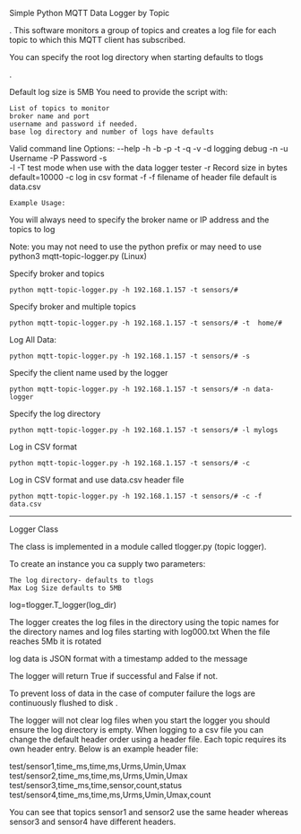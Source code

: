 
Simple Python MQTT Data Logger by Topic

.
This software monitors a group of topics and creates a log file 
for each topic to which this MQTT client has subscribed.


You can specify the root log directory when starting defaults to tlogs

.

Default log size is 5MB
You need to provide the script with:

    List of topics to monitor
    broker name and port
    username and password if needed.
    base log directory and number of logs have defaults
Valid command line Options:
--help <help>
-h <broker> 
-b <broker> 
-p <port>
-t <topic> 
-q <QOS>
-v <verbose>
-d logging debug 
-n <Client ID or Name>
-u Username 
-P Password
-s <store all data>\
-l <log directory default= tlogs> 
-T test mode when use with the data logger tester
-r Record size in bytes default=10000
-c log in csv format
-f -f filename of header file default is data.csv

	Example Usage:

You will always need to specify the broker name or IP address 
and the topics to log

Note: you may not need to use the python prefix or may 
need to use python3 mqtt-topic-logger.py (Linux)

Specify broker and topics 

    python mqtt-topic-logger.py -h 192.168.1.157 -t sensors/#

Specify broker and multiple topics

    python mqtt-topic-logger.py -h 192.168.1.157 -t sensors/# -t  home/#
	

Log All Data:

    python mqtt-topic-logger.py -h 192.168.1.157 -t sensors/# -s 

Specify the client name used by the logger

    python mqtt-topic-logger.py -h 192.168.1.157 -t sensors/# -n data-logger

Specify the log directory

    python mqtt-topic-logger.py -h 192.168.1.157 -t sensors/# -l mylogs
	
Log in CSV format

    python mqtt-topic-logger.py -h 192.168.1.157 -t sensors/# -c

 Log in CSV format and use data.csv header file

    python mqtt-topic-logger.py -h 192.168.1.157 -t sensors/# -c -f data.csv
---------
Logger Class

The class is implemented in a module called tlogger.py (topic logger).

To create an instance you ca supply two parameters:

    The log directory- defaults to tlogs
    Max Log Size defaults to 5MB
 

log=tlogger.T_logger(log_dir)

The logger creates the log files in the directory using the topic names for the directory names and log files starting with log000.txt
When the file reaches 5Mb it is rotated

 log data  is JSON format with a timestamp added to the message


The logger will return True if successful and False if not.

To prevent loss of data in the case of computer failure the logs are continuously flushed to disk .

The logger will not clear log files when you start the logger you should ensure the log directory is empty.
When logging  to a csv file you can change the default header order using a header file.
Each topic requires its own header entry. Below is an example header file:

test/sensor1,time_ms,time,ms,Urms,Umin,Umax
test/sensor2,time_ms,time,ms,Urms,Umin,Umax
test/sensor3,time_ms,time,sensor,count,status
test/sensor4,time_ms,time,ms,Urms,Umin,Umax,count

You can see that topics sensor1 and sensor2 use the same header whereas sensor3 and sensor4 have different headers.
